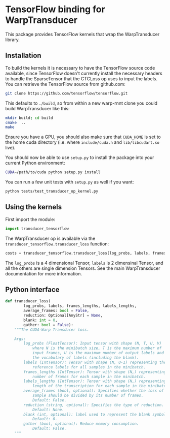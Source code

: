 # TensorFlow binding for WarpTransducer

This package provides TensorFlow kernels that wrap the WarpTransducer
library.

## Installation

To build the kernels it is necessary to have the TensorFlow source
code available, since TensorFlow doesn't currently install the
necessary headers to handle the SparseTensor that the CTCLoss op uses
to input the labels.  You can retrieve the TensorFlow source from
github.com:

```bash
git clone https://github.com/tensorflow/tensorflow.git
```
<!--
Tell the build scripts where you have the TensorFlow source tree by
setting the `TENSORFLOW_SRC_PATH` environment variable:

```bash
export TENSORFLOW_SRC_PATH=/path/to/tensorflow
```
-->
This defaults to `./build`, so from within a
new warp-rnnt clone you could build WarpTransducer like this:

```bash
mkdir build; cd build
cmake  ..
make
```

Ensure you have a GPU, you should also make sure that
`CUDA_HOME` is set to the home cuda directory (i.e. where
`include/cuda.h` and `lib/libcudart.so` live).

You should now be able to use `setup.py` to install the package into
your current Python environment:

```bash
CUDA=/path/to/cuda python setup.py install
```

You can run a few unit tests with `setup.py` as well if you want:

```bash
python tests/test_transducer_op_kernel.py
```

## Using the kernels

First import the module:

```python
import transducer_tensorflow
```

The WarpTransducer op is available via the `transducer_tensorflow.transducer_loss` function:

```python
costs = transducer_tensorflow.transducer_loss(log_probs, labels, frames_lengths, label_lengths)
```

The `log_probs` is a 4 dimensional Tensor, `labels`
is 2 dimensinal Tensor, and all the others are single dimension Tensors.
See the main WarpTransducer documentation for more information.

## Python interface
```python
def transducer_loss(
        log_probs, labels, frames_lengths, labels_lengths,
        average_frames: bool = False,
        reduction: Optional[AnyStr] = None,
        blank: int = 0,
        gather: bool = False):
    """The CUDA-Warp Transducer loss.

    Args:
        log_probs (FloatTensor): Input tensor with shape (N, T, U, V)
            where N is the minibatch size, T is the maximum number of
            input frames, U is the maximum number of output labels and V is
            the vocabulary of labels (including the blank).
        labels (IntTensor): Tensor with shape (N, U-1) representing the
            reference labels for all samples in the minibatch.
        frames_lengths (IntTensor): Tensor with shape (N,) representing the
            number of frames for each sample in the minibatch.
        labels_lengths (IntTensor): Tensor with shape (N,) representing the
            length of the transcription for each sample in the minibatch.
        average_frames (bool, optional): Specifies whether the loss of each
            sample should be divided by its number of frames.
            Default: False.
        reduction (string, optional): Specifies the type of reduction.
            Default: None.
        blank (int, optional): label used to represent the blank symbol.
            Default: 0.
        gather (bool, optional): Reduce memory consumption.
            Default: False.
    """
```


